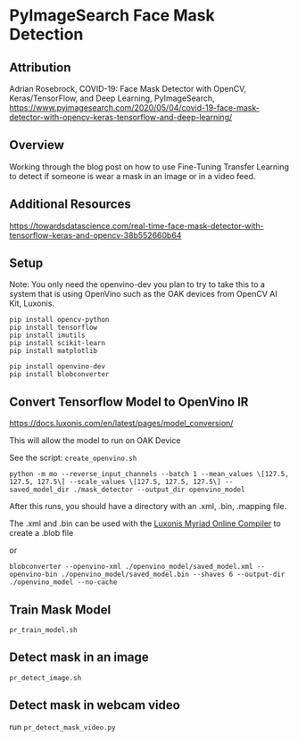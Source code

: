 # PyImageSearch Face Mask Detection

## Attribution
Adrian Rosebrock, 
COVID-19: Face Mask Detector with OpenCV, Keras/TensorFlow, and Deep Learning, 
PyImageSearch, 
https://www.pyimagesearch.com/2020/05/04/covid-19-face-mask-detector-with-opencv-keras-tensorflow-and-deep-learning/

## Overview
Working through the blog post on how to use Fine-Tuning Transfer Learning to detect if someone is wear a mask in an image or in a video feed.


## Additional Resources

https://towardsdatascience.com/real-time-face-mask-detector-with-tensorflow-keras-and-opencv-38b552660b64

## Setup

Note:  You only need the openvino-dev you plan to try to take this to a system that is using OpenVino such as the OAK devices from OpenCV AI Kit, Luxonis.

```shell
pip install opencv-python
pip install tensorflow
pip install imutils
pip install scikit-learn
pip install matplotlib

pip install openvino-dev
pip install blobconverter
```

## Convert Tensorflow Model to OpenVino IR
https://docs.luxonis.com/en/latest/pages/model_conversion/

This will allow the model to run on OAK Device

See the script: `create_openvino.sh`

```shell
python -m mo --reverse_input_channels --batch 1 --mean_values \[127.5, 127.5, 127.5\] --scale_values \[127.5, 127.5, 127.5\] --saved_model_dir ./mask_detector --output_dir openvino_model
```

After this runs, you should have a directory with an .xml, .bin, .mapping file.  

The .xml and .bin can be used with the [Luxonis Myriad Online Compiler](http://blobconverter.luxonis.com) to create a .blob file

or

```shell
blobconverter --openvino-xml ./openvino_model/saved_model.xml --openvino-bin ./openvino_model/saved_model.bin --shaves 6 --output-dir ./openvino_model --no-cache
```

## Train Mask Model

`pr_train_model.sh`

## Detect mask in an image

`pr_detect_image.sh`

## Detect mask in webcam video

run `pr_detect_mask_video.py`

